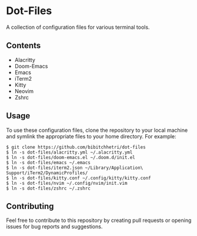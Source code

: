 # Dot-Files

A collection of configuration files for various terminal tools.

## Contents
- Alacritty
- Doom-Emacs
- Emacs
- iTerm2
- Kitty
- Neovim
- Zshrc

## Usage

To use these configuration files, clone the repository to your local machine and symlink the appropriate files to your home directory. For example:

```
$ git clone https://github.com/bibitchhetri/dot-files
$ ln -s dot-files/alacritty.yml ~/.alacritty.yml
$ ln -s dot-files/doom-emacs.el ~/.doom.d/init.el
$ ln -s dot-files/emacs ~/.emacs
$ ln -s dot-files/iterm2.json ~/Library/Application\ Support/iTerm2/DynamicProfiles/
$ ln -s dot-files/kitty.conf ~/.config/kitty/kitty.conf
$ ln -s dot-files/nvim ~/.config/nvim/init.vim
$ ln -s dot-files/zshrc ~/.zshrc 
```


## Contributing

Feel free to contribute to this repository by creating pull requests or opening issues for bug reports and suggestions.